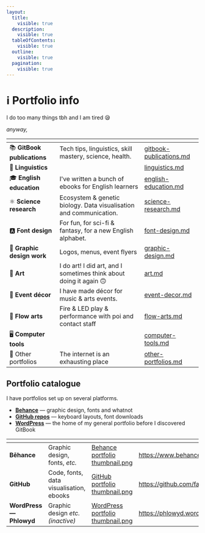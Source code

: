 ```yaml
---
layout:
  title:
    visible: true
  description:
    visible: true
  tableOfContents:
    visible: true
  outline:
    visible: true
  pagination:
    visible: true
---
```


# ℹ️ Portfolio info

I do too many things tbh and I am tired 😪

_anyway,_

<table data-view="cards"><thead><tr><th></th><th></th><th data-hidden data-card-target data-type="content-ref"></th></tr></thead><tbody><tr><td>📚 <strong>GitBook publications</strong></td><td>Tech tips, linguistics, skill mastery, science, health.</td><td><a href="gitbook-publications.md">gitbook-publications.md</a></td></tr><tr><td>💬 <strong>Linguistics</strong></td><td></td><td><a href="linguistics.md">linguistics.md</a></td></tr><tr><td>🎓 <strong>English education</strong></td><td>I've written a bunch of ebooks for English learners</td><td><a href="english-education.md">english-education.md</a></td></tr><tr><td>⚛️ <strong>Science research</strong></td><td>Ecosystem &#x26; genetic biology. Data visualisation and communication.</td><td><a href="science-research.md">science-research.md</a></td></tr><tr><td>🅰️ <strong>Font design</strong></td><td>For fun, for sci-fi &#x26; fantasy, for a new English alphabet.</td><td><a href="font-design.md">font-design.md</a></td></tr><tr><td>📐 <strong>Graphic design work</strong></td><td>Logos, menus, event flyers</td><td><a href="graphic-design.md">graphic-design.md</a></td></tr><tr><td>🎨 <strong>Art</strong></td><td>I do art! I did art, and I sometimes think about doing it again 🙃</td><td><a href="art.md">art.md</a></td></tr><tr><td>🎉 <strong>Event décor</strong></td><td>I have made décor for music &#x26; arts events.</td><td><a href="event-decor.md">event-decor.md</a></td></tr><tr><td>🤹 <strong>Flow arts</strong></td><td>Fire &#x26; LED play &#x26; performance with poi and contact staff</td><td><a href="flow-arts.md">flow-arts.md</a></td></tr><tr><td>🖥️ <strong>Computer tools</strong></td><td></td><td><a href="computer-tools.md">computer-tools.md</a></td></tr><tr><td>📂 Other portfolios</td><td>The internet is an exhausting place</td><td><a href="other-portfolios.md">other-portfolios.md</a></td></tr></tbody></table>

## Portfolio catalogue

I have portfolios set up on several platforms.

* [**Behance**](https://www.behance.net/Farran) — graphic design, fonts and whatnot&#x20;
* [**GitHub repos**](https://github.com/fazzaan) — keyboard layouts, font downloads&#x20;
* [**WordPress**](https://phlowyd.wordpress.com/portfolio/) — the home of my general portfolio before I discovered GitBook&#x20;

<table data-view="cards"><thead><tr><th></th><th></th><th data-hidden data-card-cover data-type="files"></th><th data-hidden data-card-target data-type="content-ref"></th></tr></thead><tbody><tr><td><strong>Bēhance</strong></td><td>Graphic design, fonts, <em>etc.</em> </td><td><a href="../.gitbook/assets/Behance portfolio thumbnail.png">Behance portfolio thumbnail.png</a></td><td><a href="https://www.behance.net/Farran">https://www.behance.net/Farran</a></td></tr><tr><td><strong>GitHub</strong></td><td>Code, fonts, data visualisation, ebooks</td><td><a href="../.gitbook/assets/GitHub portfolio thumbnail.png">GitHub portfolio thumbnail.png</a></td><td><a href="https://github.com/fazzaan">https://github.com/fazzaan</a></td></tr><tr><td><strong>WordPress — Phlowyd</strong></td><td>Graphic design <em>etc.</em> <br><em>(inactive)</em> </td><td><a href="../.gitbook/assets/WordPress portfolio thumbnail.png">WordPress portfolio thumbnail.png</a></td><td><a href="https://phlowyd.wordpress.com/portfolio/">https://phlowyd.wordpress.com/portfolio/</a></td></tr></tbody></table>

